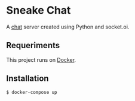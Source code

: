 # Sneake Chat

A [chat](https://github.com/iammateus/sneake-chat-app) server created using Python and socket.oi.

## Requeriments
This project runs on [Docker](https://docs.docker.com/).

 ## Installation

    $ docker-compose up
